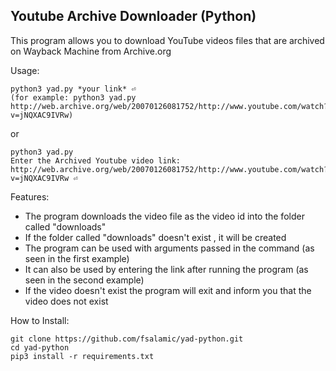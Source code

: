 ## Youtube Archive Downloader (Python)

This program allows you to download YouTube videos files that are archived on Wayback Machine from Archive.org

Usage: 
``` 
python3 yad.py *your link* ⏎
(for example: python3 yad.py http://web.archive.org/web/20070126081752/http://www.youtube.com/watch?v=jNQXAC9IVRw)
```
or
```
python3 yad.py
Enter the Archived Youtube video link: http://web.archive.org/web/20070126081752/http://www.youtube.com/watch?v=jNQXAC9IVRw ⏎
```
Features:
- The program downloads the video file as the video id into the folder called "downloads"
- If the folder called "downloads" doesn't exist , it will be created
- The program can be used with arguments passed in the command (as seen in the first example) 
- It can also be used by entering the link after running the program (as seen in the second example)
- If the video doesn't exist the program will exit and inform you that the video does not exist

How to Install:
```
git clone https://github.com/fsalamic/yad-python.git
cd yad-python
pip3 install -r requirements.txt
```
